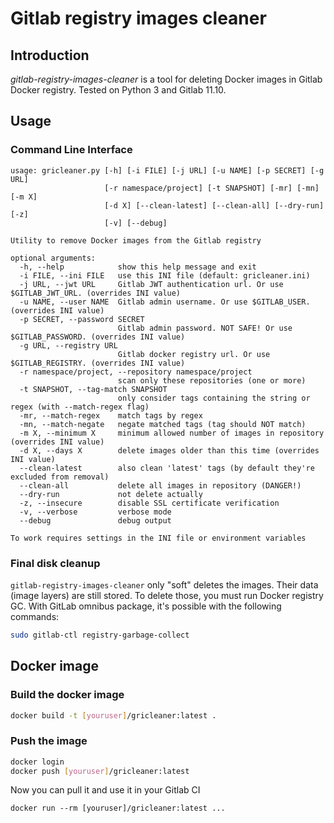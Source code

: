# Gitlab registry images cleaner

## Introduction
*gitlab-registry-images-cleaner* is a tool for deleting Docker images in Gitlab Docker registry.
Tested on Python 3 and Gitlab 11.10.

## Usage

### Command Line Interface
```
usage: gricleaner.py [-h] [-i FILE] [-j URL] [-u NAME] [-p SECRET] [-g URL]
                     [-r namespace/project] [-t SNAPSHOT] [-mr] [-mn] [-m X]
                     [-d X] [--clean-latest] [--clean-all] [--dry-run] [-z]
                     [-v] [--debug]

Utility to remove Docker images from the Gitlab registry

optional arguments:
  -h, --help            show this help message and exit
  -i FILE, --ini FILE   use this INI file (default: gricleaner.ini)
  -j URL, --jwt URL     Gitlab JWT authentication url. Or use $GITLAB_JWT_URL. (overrides INI value)
  -u NAME, --user NAME  Gitlab admin username. Or use $GITLAB_USER. (overrides INI value)
  -p SECRET, --password SECRET
                        Gitlab admin password. NOT SAFE! Or use $GITLAB_PASSWORD. (overrides INI value)
  -g URL, --registry URL
                        Gitlab docker registry url. Or use $GITLAB_REGISTRY. (overrides INI value)
  -r namespace/project, --repository namespace/project
                        scan only these repositories (one or more)
  -t SNAPSHOT, --tag-match SNAPSHOT
                        only consider tags containing the string or regex (with --match-regex flag)
  -mr, --match-regex    match tags by regex
  -mn, --match-negate   negate matched tags (tag should NOT match)
  -m X, --minimum X     minimum allowed number of images in repository (overrides INI value)
  -d X, --days X        delete images older than this time (overrides INI value)
  --clean-latest        also clean 'latest' tags (by default they're excluded from removal)
  --clean-all           delete all images in repository (DANGER!)
  --dry-run             not delete actually
  -z, --insecure        disable SSL certificate verification
  -v, --verbose         verbose mode
  --debug               debug output

To work requires settings in the INI file or environment variables
```

### Final disk cleanup

`gitlab-registry-images-cleaner` only "soft" deletes the images. Their data (image layers) are still stored.
To delete those, you must run Docker registry GC. With GitLab omnibus package, it's possible with the following commands:

```bash
sudo gitlab-ctl registry-garbage-collect
```

## Docker image

### Build the docker image

```bash
docker build -t [youruser]/gricleaner:latest .
```

### Push the image

```bash
docker login
docker push [youruser]/gricleaner:latest
```

Now you can pull it and use it in your Gitlab CI

```
docker run --rm [youruser]/gricleaner:latest ...
```